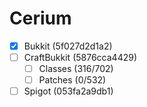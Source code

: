 # Cerium
- [x] Bukkit (5f027d2d1a2)
- [ ] CraftBukkit (5876cca4429)
  - [ ] Classes (316/702)
  - [ ] Patches (0/532)
- [ ] Spigot (053fa2a9db1)